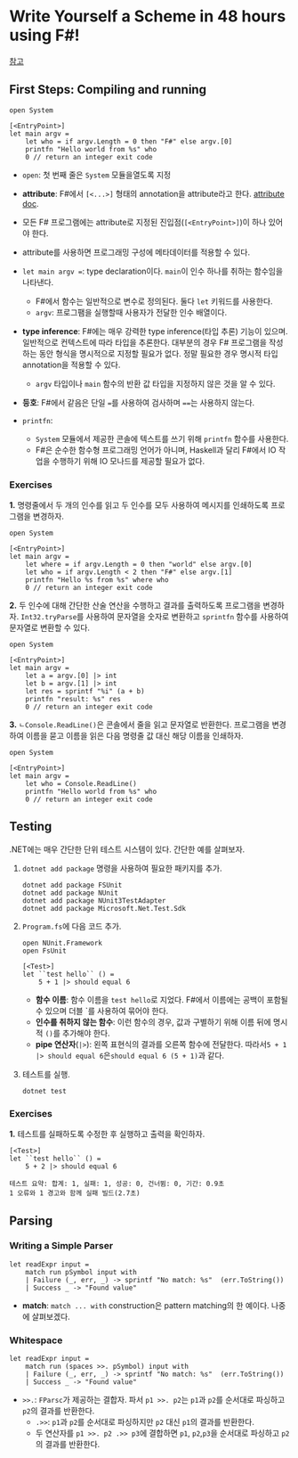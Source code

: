 # Write Yourself a Scheme in 48 hours using F#!

[참고](https://write-yourself-a-scheme.pangwa.com/#/)

## First Steps: Compiling and running

```F#
open System

[<EntryPoint>]
let main argv =
    let who = if argv.Length = 0 then "F#" else argv.[0]
    printfn "Hello world from %s" who
    0 // return an integer exit code
```

+ `open`: 첫 번째 줄은 `System` 모듈을열도록 지정

+  **attribute**: F#에서 `[<...>]` 형태의 annotation을 attribute라고 한다. [attribute doc](https://learn.microsoft.com/en-us/dotnet/fsharp/language-reference/attributes).
  + 모든 F# 프로그램에는 attribute로 지정된 진입점(`[<EntryPoint>]`)이 하나 있어야 한다. 
  + attribute를 사용하면 프로그래밍 구성에 메타데이터를 적용할 수 있다.
+ `let main argv =`: type declaration이다. `main`이 인수 하나를 취하는 함수임을 나타낸다.
  + F#에서 함수는 일반적으로 변수로 정의된다. 둘다 `let` 키워드를 사용한다.
  + `argv`: 프로그팸을 실행할때 사용자가 전달한 인수 배열이다.  
+ **type inference**: F#에는 매우 강력한 type inference(타입 추론) 기능이 있으며. 일반적으로 컨텍스트에 따라 타입을 추론한다. 대부분의 경우 F# 프로그램을 작성하는 동안 형식을 명시적으로 지정할 필요가 없다. 정말 필요한 경우 명시적 타입 annotation을 적용할 수 있다.
  +  `argv` 타입이나 `main` 함수의 반환 값 타입을 지정하지 않은 것을 알 수 있다.
+ **등호**: F#에서 같음은 단일 `=`를 사용하여 검사하며 `==`는 사용하지 않는다.
+ `printfn`:
  + `System` 모듈에서 제공한 콘솔에 텍스트를 쓰기 위해 `printfn` 함수를 사용한다.
  + F#은 순수한 함수형 프로그래밍 언어가 아니며, Haskell과 달리 F#에서 IO 작업을 수행하기 위해 IO 모나드를 제공할 필요가 없다.

### Exercises

**1.** 명령줄에서 두 개의 인수를 읽고 두 인수를 모두 사용하여 메시지를 인쇄하도록 프로그램을 변경하자.

```F#
open System

[<EntryPoint>]
let main argv =
    let where = if argv.Length = 0 then "world" else argv.[0]
    let who = if argv.Length < 2 then "F#" else argv.[1]
    printfn "Hello %s from %s" where who
    0 // return an integer exit code
```

**2.** 두 인수에 대해 간단한 산술 연산을 수행하고 결과를 출력하도록 프로그램을 변경하자. `Int32.tryParse`를 사용하여 문자열을 숫자로 변환하고 `sprintfn` 함수를 사용하여 문자열로 변환할 수 있다.

```F#
open System

[<EntryPoint>]
let main argv =
    let a = argv.[0] |> int
    let b = argv.[1] |> int
    let res = sprintf "%i" (a + b)
    printfn "result: %s" res
    0 // return an integer exit code
```

**3.** `ㄴConsole.ReadLine()`은 콘솔에서 줄을 읽고 문자열로 반환한다. 프로그램을 변경하여 이름을 묻고 이름을 읽은 다음 명령줄 값 대신 해당 이름을 인쇄하자.

```F#
open System

[<EntryPoint>]
let main argv =
    let who = Console.ReadLine()
    printfn "Hello world from %s" who
    0 // return an integer exit code
```

## Testing

.NET에는 매우 간단한 단위 테스트 시스템이 있다. 간단한 예를 살펴보자.

1. `dotnet add package` 명령을 사용하여 필요한 패키지를 추가.

   ```
   dotnet add package FSUnit
   dotnet add package NUnit
   dotnet add package NUnit3TestAdapter
   dotnet add package Microsoft.Net.Test.Sdk
   ```

2. `Program.fs`에 다음 코드 추가.

   ```F#
   open NUnit.Framework
   open FsUnit
   
   [<Test>]
   let ``test hello`` () =
       5 + 1 |> should equal 6
   ```

   + **함수 이름**: 함수 이름을 `test hello`로 지었다. F#에서 이름에는 공백이 포함될 수 있으며 더블 `를 사용하여 묶어야 한다.
   + **인수를 취하지 않는 함수**: 이런 함수의 경우, 값과 구별하기 위해 이름 뒤에 명시적 `()`를 추가해야 한다.
   + **pipe 연산자**(`|>`): 왼쪽 표현식의 결과를 오른쪽 함수에 전달한다. 따라서`5 + 1 |> should equal 6`은`should equal 6 (5 + 1)`과 같다.  

3. 테스트를 실행.

   ```
   dotnet test
   ```

### Exercises

**1.** 테스트를 실패하도록 수정한 후 실행하고 출력을 확인하자.

```F#
[<Test>]
let ``test hello`` () =
    5 + 2 |> should equal 6
```

```
테스트 요약: 합계: 1, 실패: 1, 성공: 0, 건너뜀: 0, 기간: 0.9초
1 오류와 1 경고와 함께 실패 빌드(2.7초)
```

## Parsing

### Writing a Simple Parser

```F#
let readExpr input =
    match run pSymbol input with
    | Failure (_, err, _) -> sprintf "No match: %s"  (err.ToString())
    | Success _ -> "Found value"
```

+ **match**: `match ... with` construction은 pattern matching의 한 예이다. 나중에 살펴보겠다.

### Whitespace

```F#
let readExpr input =
    match run (spaces >>. pSymbol) input with
    | Failure (_, err, _) -> sprintf "No match: %s"  (err.ToString())
    | Success _ -> "Found value"
```

+ `>>.`: `FParsc`가 제공하는 결합자. 파서 `p1 >>. p2`는 `p1`과 `p2`를 순서대로 파싱하고 `p2`의 결과를 반환한다.
  + `.>>`: `p1`과 `p2`를 순서대로 파싱하지만 `p2` 대신 `p1`의 결과를 반환한다.
  + 두 연산자를 `p1 >>. p2 .>> p3`에 결합하면 `p1`, `p2`,`p3`을 순서대로 파싱하고 `p2`의 결과를 반환한다.

